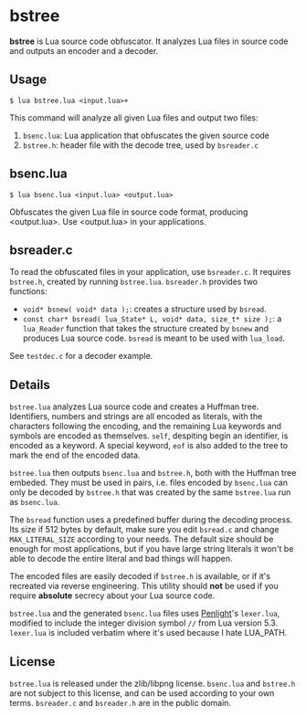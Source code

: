 # bstree

**bstree** is Lua source code obfuscator. It analyzes Lua files in source code and outputs an encoder and a decoder.

## Usage

    $ lua bstree.lua <input.lua>+

This command will analyze all given Lua files and output two files:

1. `bsenc.lua`: Lua application that obfuscates the given source code
2. `bstree.h`: header file with the decode tree, used by `bsreader.c`

## bsenc.lua

    $ lua bsenc.lua <input.lua> <output.lua>

Obfuscates the given Lua file in source code format, producing <output.lua>. Use <output.lua> in your applications.

## bsreader.c

To read the obfuscated files in your application, use `bsreader.c`. It requires `bstree.h`, created by running `bstree.lua`. `bsreader.h` provides two functions:

* `void* bsnew( void* data );`: creates a structure used by `bsread`.
* `const char* bsread( lua_State* L, void* data, size_t* size );`: a `lua_Reader` function that takes the structure created by `bsnew` and produces Lua source code. `bsread` is meant to be used with `lua_load`.

See `testdec.c` for a decoder example.

## Details

`bstree.lua` analyzes Lua source code and creates a Huffman tree. Identifiers, numbers and strings are all encoded as literals, with the characters following the encoding, and the remaining Lua keywords and symbols are encoded as themselves. `self`, despiting begin an identifier, is encoded as a keyword. A special keyword, `eof` is also added to the tree to mark the end of the encoded data.

`bstree.lua` then outputs `bsenc.lua` and `bstree.h`, both with the Huffman tree embeded. They must be used in pairs, i.e. files encoded by `bsenc.lua` can only be decoded by `bstree.h` that was created by the same `bstree.lua` run as `bsenc.lua`.

The `bsread` function uses a predefined buffer during the decoding process. Its size if 512 bytes by default, make sure you edit `bsread.c` and change `MAX_LITERAL_SIZE` according to your needs. The default size should be enough for most applications, but if you have large string literals it won't be able to decode the entire literal and bad things will happen.

The encoded files are easily decoded if `bstree.h` is available, or if it's recreated via reverse engineering. This utility should **not** be used if you require **absolute** secrecy about your Lua source code.

`bstree.lua` and the generated `bsenc.lua` files uses [Penlight](https://github.com/stevedonovan/Penlight)'s `lexer.lua`, modified to include the integer division symbol `//` from Lua version 5.3. `lexer.lua` is included verbatim where it's used because I hate LUA_PATH.

## License

`bstree.lua` is released under the zlib/libpng license. `bsenc.lua` and `bstree.h` are not subject to this license, and can be used according to your own terms. `bsreader.c` and `bsreader.h` are in the public domain.
